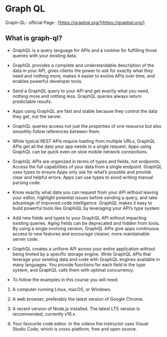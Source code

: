 # Graph QL

Graph-QL- official Page : [https://graphql.org/](https://graphql.org/)

## What is graph-ql?

- GraphQL is a query language for APIs and a runtime for fulfilling those queries with your existing data.

- GraphQL provides a complete and understandable description of the data in your API, gives clients the power to ask for exactly what they need and nothing more, makes it easier to evolve APIs over time, and enables powerful developer tools.

- Send a GraphQL query to your API and get exactly what you need, nothing more and nothing less. GraphQL queries always return predictable results.

- Apps using GraphQL are fast and stable because they control the data they get, not the server.

- GraphQL queries access not just the properties of one resource but also smoothly follow references between them.

- While typical REST APIs require loading from multiple URLs, GraphQL APIs get all the data your app needs in a single request. Apps using GraphQL can be quick even on slow mobile network connections.

- GraphQL APIs are organized in terms of types and fields, not endpoints. Access the full capabilities of your data from a single endpoint. GraphQL uses types to ensure Apps only ask for what’s possible and provide clear and helpful errors. Apps can use types to avoid writing manual parsing code.

- Know exactly what data you can request from your API without leaving your editor, highlight potential issues before sending a query, and take advantage of improved code intelligence. GraphQL makes it easy to build powerful tools like GraphiQL by leveraging your API’s type system.

- Add new fields and types to your GraphQL API without impacting existing queries. Aging fields can be deprecated and hidden from tools. By using a single evolving version, GraphQL APIs give apps continuous access to new features and encourage cleaner, more maintainable server code.

- GraphQL creates a uniform API across your entire application without being limited by a specific storage engine. Write GraphQL APIs that leverage your existing data and code with GraphQL engines available in many languages. You provide functions for each field in the type system, and GraphQL calls them with optimal concurrency.

- To follow the examples in this course you will need:

1. A computer running Linux, macOS, or Windows.

2. A web browser, preferably the latest version of Google Chrome.

3. A recent version of Node.js installed. The latest LTS version is recommended, currently v16.x.

4. Your favourite code editor. In the videos the instructor uses Visual Studio Code, which is cross-platform, free and open source.
